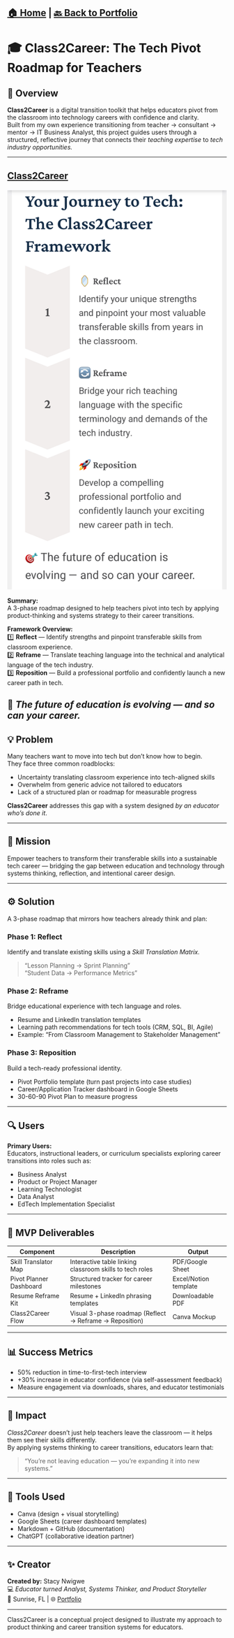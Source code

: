 [🏠 Home](https://stacynwigwe.github.io/product-experiments/) | 
[🔙 Back to Portfolio](https://stacynwigwe.github.io/portfolio/)
---
# 🎓 Class2Career: The Tech Pivot Roadmap for Teachers  

## 🧩 Overview  
**Class2Career** is a digital transition toolkit that helps educators pivot from the classroom into technology careers with confidence and clarity.  
Built from my own experience transitioning from teacher → consultant → mentor → IT Business Analyst, this project guides users through a structured, reflective journey that connects their *teaching expertise* to *tech industry opportunities.*

---
## [Class2Career](https://gamma.app/docs/Class2Career-za23xmbgnh5fee7) 

![Class2Career Framework](./images/class2career_framework.png)

**Summary:**  
A 3-phase roadmap designed to help teachers pivot into tech by applying product-thinking and systems strategy to their career transitions.  

**Framework Overview:**  
1️⃣ **Reflect** — Identify strengths and pinpoint transferable skills from classroom experience.  
2️⃣ **Reframe** — Translate teaching language into the technical and analytical language of the tech industry.  
3️⃣ **Reposition** — Build a professional portfolio and confidently launch a new career path in tech.  

🎯 *The future of education is evolving — and so can your career.*
---

## 💡 Problem  
Many teachers want to move into tech but don’t know how to begin.  
They face three common roadblocks:  
- Uncertainty translating classroom experience into tech-aligned skills  
- Overwhelm from generic advice not tailored to educators  
- Lack of a structured plan or roadmap for measurable progress  

**Class2Career** addresses this gap with a system designed *by an educator who’s done it*.

---

## 🧭 Mission  
Empower teachers to transform their transferable skills into a sustainable tech career — bridging the gap between education and technology through systems thinking, reflection, and intentional career design.  

---

## ⚙️ Solution  
A 3-phase roadmap that mirrors how teachers already think and plan:  

### Phase 1: **Reflect**  
Identify and translate existing skills using a *Skill Translation Matrix.*  
> “Lesson Planning → Sprint Planning”  
> “Student Data → Performance Metrics”  

### Phase 2: **Reframe**  
Bridge educational experience with tech language and roles.  
- Resume and LinkedIn translation templates  
- Learning path recommendations for tech tools (CRM, SQL, BI, Agile)  
- Example: “From Classroom Management to Stakeholder Management”  

### Phase 3: **Reposition**  
Build a tech-ready professional identity.  
- Pivot Portfolio template (turn past projects into case studies)  
- Career/Application Tracker dashboard in Google Sheets  
- 30-60-90 Pivot Plan to measure progress  

---

## 🔍 Users  
**Primary Users:**  
Educators, instructional leaders, or curriculum specialists exploring career transitions into roles such as:  
- Business Analyst  
- Product or Project Manager  
- Learning Technologist  
- Data Analyst  
- EdTech Implementation Specialist  

---

## 🧱 MVP Deliverables  
| Component | Description | Output |
|------------|--------------|--------|
| Skill Translator Map | Interactive table linking classroom skills to tech roles | PDF/Google Sheet |
| Pivot Planner Dashboard | Structured tracker for career milestones | Excel/Notion template |
| Resume Reframe Kit | Resume + LinkedIn phrasing templates | Downloadable PDF |
| Class2Career Flow | Visual 3-phase roadmap (Reflect → Reframe → Reposition) | Canva Mockup |

---

## 📊 Success Metrics  
- 50% reduction in time-to-first-tech interview  
- +30% increase in educator confidence (via self-assessment feedback)  
- Measure engagement via downloads, shares, and educator testimonials  

---

## 🌱 Impact  
*Class2Career* doesn’t just help teachers leave the classroom — it helps them see their skills differently.  
By applying systems thinking to career transitions, educators learn that:  
> “You’re not leaving education — you’re expanding it into new systems.”  

---

## 🧰 Tools Used  
- Canva (design + visual storytelling)  
- Google Sheets (career dashboard templates)  
- Markdown + GitHub (documentation)  
- ChatGPT (collaborative ideation partner)  

---

## ✨ Creator  
**Created by:** Stacy Nwigwe  
💻 *Educator turned Analyst, Systems Thinker, and Product Storyteller*  
📍 Sunrise, FL | 🌐 [Portfolio](https://stacynwigwe.github.io/portfolio)  

---
Class2Career is a conceptual project designed to illustrate my approach to product thinking and career transition systems for educators.
